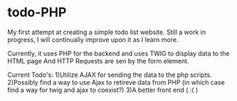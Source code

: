 # todo-PHP
My first attempt at creating a simple todo list website. 
Still a work in progress, I will continually improve upon it as I learn more.

Currently, it uses PHP for the backend and uses TWIG to display data to the HTML page
And HTTP Requests are sen by the form element.

Current Todo's: 
1)Utilize AJAX for sending the data to the php scripts.
2)Possibly find a way to use Ajax to retireve data from PHP (in which case find a way for twig and ajax to coexist?)
3)A better front end ( :( )
